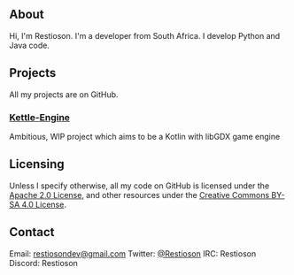 ## About
Hi, I'm Restioson. I'm a developer from South Africa. I develop Python and Java code.

## Projects
All my projects are on GitHub.

### [Kettle-Engine](https://github.com/Restioson/kettle-engine)
Ambitious, WIP project which aims to be a Kotlin with libGDX game engine

## Licensing
Unless I specify otherwise, all my code on GitHub is licensed under the [Apache 2.0 License](https://www.apache.org/licenses/LICENSE-2.0), and other resources under the [Creative Commons BY-SA 4.0 License](https://creativecommons.org/licenses/by-sa/4.0/legalcode).

## Contact
Email: [restiosondev@gmail.com](restiosondev@gmail.com)
Twitter: [@Restioson](twitter.com/Restioson)
IRC: Restioson
Discord: Restioson
